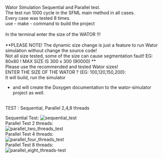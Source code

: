 Wator Simulation Sequential and Parallel test.<br>
The test run 1000 cycle in the SFML main method in all cases.<br>
Every case was tested 8 times.<br>
use - make - command to build the project <br>
<br>
In the terminal enter the size of the WATOR !!!<br>
<br>
**PLEASE NOTE! The dynamic size change is just a feature to run Wator simulation without change the source code!<br>
Not all size tested, some of the size can cause segmentation fault! EG: 80x80 ! MAX SIZE IS 300 x 300 (90000) **<br>
Please use the recommended and tested Wator sizes!<br>
ENTER THE SIZE OF THE WATOR ? (EG: 100,120,150,200):
<br>
It will build, run the simulator <br>
 - and will create the Doxygen documentation to the wator-simulator project as well.<br>
<br>
TEST : Sequential, Parallel 2,4,8 threads<br>

Sequential Test:<be>
![sequential_test](https://user-images.githubusercontent.com/32070154/39638911-a3509f96-4fbf-11e8-9ab1-0fd6dfd42e49.png)
<br>
Parallel Test 2 threads:<br>
![parallel_two_threads_test](https://user-images.githubusercontent.com/32070154/39638953-c3f78034-4fbf-11e8-861b-3124ad529720.png)
<br>
Parallel Test 4 threads:<br>
![parallel_four_threads_test](https://user-images.githubusercontent.com/32070154/39638975-d606e8e6-4fbf-11e8-8495-04134997cd02.png)
<br>
Parallel Test 8 threads:<br> 
![parallel_eight_threads-test](https://user-images.githubusercontent.com/32070154/39638990-df568514-4fbf-11e8-9eed-929926e4d86b.png)
